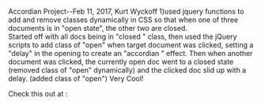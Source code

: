 Accordian Project--Feb 11, 2017, Kurt Wyckoff
1)used jquery functions to add and remove classes dynamically in CSS so that when one of three documents is in "open state", the other two are closed.  
Started off with all docs being in "closed " class, then used the jQuery scripts to add class of "open" when target document was clicked, setting a "delay" in the opening to create an "accordian " effect.  Then when another document was clicked, the currently open doc went to a closed state (removed class of "open" dynamically) and the clicked doc slid up with a delay. (added class of "open") Very Cool!

Check this out at :
